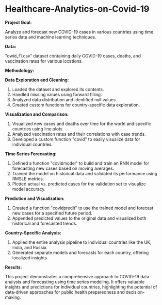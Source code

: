 # Healthcare-Analytics-on-Covid-19

**Project Goal:**

Analyze and forecast new COVID-19 cases in various countries using time series data and machine learning techniques.

**Data:**

"owid_f1.csv" dataset containing daily COVID-19 cases, deaths, and vaccination rates for various locations.

**Methodology:**

**Data Exploration and Cleaning:**

1. Loaded the dataset and explored its contents.
2. Handled missing values using forward filling.
3. Analyzed data distribution and identified null values.
4. Created custom functions for country-specific data exploration.

**Visualization and Comparison:**

1. Visualized new cases and deaths over time for the world and specific countries using line plots.
2. Analyzed vaccination rates and their correlations with case trends.
3. Developed a custom function "covid" to easily visualize data for individual countries.
   
**Time Series Forecasting:**

1. Defined a function "covidmodel" to build and train an RNN model for forecasting new cases based on moving averages.
2. Trained the model on historical data and validated its performance using RMSLE metrics.
3. Plotted actual vs. predicted cases for the validation set to visualize model accuracy.
   
**Prediction and Visualization:**

1. Created a function "covidpredit" to use the trained model and forecast new cases for a specified future period.
2. Appended predicted values to the original data and visualized both historical and forecasted trends.
   
**Country-Specific Analysis:**

1. Applied the entire analysis pipeline to individual countries like the UK, India, and Russia.
2. Generated separate models and forecasts for each country, offering localized insights.
   
**Results:**

This project demonstrates a comprehensive approach to COVID-19 data analysis and forecasting using time series modeling. It offers valuable insights and predictions for individual countries, highlighting the potential of data-driven approaches for public health preparedness and decision-making.
